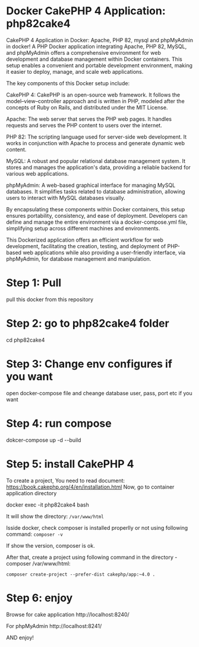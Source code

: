 # Docker CakePHP 4 Application:  php82cake4
CakePHP 4 Application in Docker: Apache, PHP 82, mysql and phpMyAdmin in docker!
A PHP Docker application integrating Apache, PHP 82, MySQL, and phpMyAdmin offers a comprehensive environment for web development and database management within Docker containers. This setup enables a convenient and portable development environment, making it easier to deploy, manage, and scale web applications.

The key components of this Docker setup include:

CakePHP 4: CakePHP is an open-source web framework. It follows the model–view–controller approach and is written in PHP, modeled after the concepts of Ruby on Rails, and distributed under the MIT License. 

Apache:  The web server that serves the PHP web pages. It handles requests and serves the PHP content to users over the internet.

PHP 82: The scripting language used for server-side web development. It works in conjunction with Apache to process and generate dynamic web content.

MySQL: A robust and popular relational database management system. It stores and manages the application's data, providing a reliable backend for various web applications.

phpMyAdmin: A web-based graphical interface for managing MySQL databases. It simplifies tasks related to database administration, allowing users to interact with MySQL databases visually.

By encapsulating these components within Docker containers, this setup ensures portability, consistency, and ease of deployment. Developers can define and manage the entire environment via a docker-compose.yml file, simplifying setup across different machines and environments.

This Dockerized application offers an efficient workflow for web development, facilitating the creation, testing, and deployment of PHP-based web applications while also providing a user-friendly interface, via phpMyAdmin, for database management and manipulation.

# Step 1: Pull 
pull this docker from this repository 

# Step 2: go to php82cake4 folder 
cd php82cake4

# Step 3: Change env configures if you want 
open docker-compose file and cheange database user, pass, port etc if you want 

# Step 4: run compose 
dokcer-compose up -d --build 

# Step 5: install CakePHP 4
To create a project, You need to read document: https://book.cakephp.org/4/en/installation.html 
Now, go to container application directory  

 docker exec -it php82cake4 bash

It will show the directory: 
`/var/www/html`

Isside docker, check composer is installed properlly or not using following command: 
`composer -v `  

If show the version, composer is ok. 

After that, create a project using following command in the directory - composer /var/www/html:

`composer create-project --prefer-dist cakephp/app:~4.0 . `

# Step 6: enjoy 
Browse for cake application  http://localhost:8240/ 

For phpMyAdmin http://localhost:8241/

AND enjoy!
